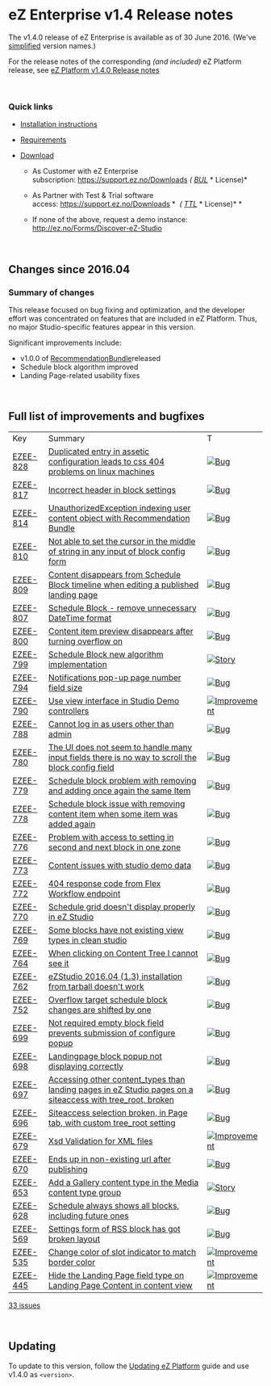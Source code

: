 # eZ Enterprise v1.4 Release notes

The v1.4.0 release of eZ Enterprise is available as of 30 June 2016. (We've [simplified](http://share.ez.no/blogs/ez/ez-systems-release-cycles-and-version-names-simplified) version names.)

For the release notes of the corresponding *(and included)* eZ Platform release, see [eZ Platform v1.4.0 Release notes](ez_platform_v1.4.0_release_notes.md)

 

### Quick links

-   [Installation instructions](../getting_started/install_ez_platform.md)
-   [Requirements](../getting_started/requirements)
-   [Download](http://share.ez.no/downloads/downloads)

    -   As Customer with eZ Enterprise subscription: <https://support.ez.no/Downloads> *( [BUL](http://ez.no/About-our-Software/Licenses-and-agreements/eZ-Business-Use-License-Agreement-eZ-BUL-Version-2.1?return=/About-our-Software/Licenses-and-agreements/eZ-Business-Use-License-Agreement-eZ-BUL-Version-2.1?processed=1457699707&return=%2FAbout-our-Software%2FLicenses-and-agreements%2FeZ-Business-Use-License-Agreement-eZ-BUL-Version-2.1?return=%2FAbout-our-Software%2FLicenses-and-agreements%2FeZ-Business-Use-License-Agreement-eZ-BUL-Version-2.1)* * License)*

    -   As Partner with Test & Trial software access: <https://support.ez.no/Downloads> *  *( [TTL](http://ez.no/About-our-Software/Licenses-and-agreements/eZ-Trial-and-Test-License-Agreement-eZ-TTL-v2.0)* * License)* *

    -   If none of the above, request a demo instance: <http://ez.no/Forms/Discover-eZ-Studio>

 

## Changes since 2016.04

### Summary of changes

This release focused on bug fixing and optimization, and the developer effort was concentrated on features that are included in eZ Platform. Thus, no major Studio-specific features appear in this version.

Significant improvements include:

-   v1.0.0 of [RecommendationBundle](https://github.com/ezsystems/EzSystemsRecommendationBundle)released
-   Schedule block algorithm improved
-   Landing Page-related usability fixes

 

## Full list of improvements and bugfixes

|                                                              |                                                                                                                                                                  |                                                                                                                                |
|--------------------------------------------------------------|------------------------------------------------------------------------------------------------------------------------------------------------------------------|--------------------------------------------------------------------------------------------------------------------------------|
| Key                                                          | Summary                                                                                                                                                          | T                                                                                                                              |
| [EZEE-828](https://jira.ez.no/browse/EZEE-828?src=confmacro) | [Duplicated entry in assetic configuration leads to css 404 problems on linux machines](https://jira.ez.no/browse/EZEE-828?src=confmacro)                        | [![Bug](https://jira.ez.no/images/icons/issuetypes/bug.png)](https://jira.ez.no/browse/EZEE-828?src=confmacro)                 |
| [EZEE-817](https://jira.ez.no/browse/EZEE-817?src=confmacro) | [Incorrect header in block settings](https://jira.ez.no/browse/EZEE-817?src=confmacro)                                                                           | [![Bug](https://jira.ez.no/images/icons/issuetypes/bug.png)](https://jira.ez.no/browse/EZEE-817?src=confmacro)                 |
| [EZEE-814](https://jira.ez.no/browse/EZEE-814?src=confmacro) | [UnauthorizedException indexing user content object with Recommendation Bundle](https://jira.ez.no/browse/EZEE-814?src=confmacro)                                | [![Bug](https://jira.ez.no/images/icons/issuetypes/bug.png)](https://jira.ez.no/browse/EZEE-814?src=confmacro)                 |
| [EZEE-810](https://jira.ez.no/browse/EZEE-810?src=confmacro) | [Not able to set the cursor in the middle of string in any input of block config form](https://jira.ez.no/browse/EZEE-810?src=confmacro)                         | [![Bug](https://jira.ez.no/images/icons/issuetypes/bug.png)](https://jira.ez.no/browse/EZEE-810?src=confmacro)                 |
| [EZEE-809](https://jira.ez.no/browse/EZEE-809?src=confmacro) | [Content disappears from Schedule Block timeline when editing a published landing page](https://jira.ez.no/browse/EZEE-809?src=confmacro)                        | [![Bug](https://jira.ez.no/images/icons/issuetypes/bug.png)](https://jira.ez.no/browse/EZEE-809?src=confmacro)                 |
| [EZEE-807](https://jira.ez.no/browse/EZEE-807?src=confmacro) | [Schedule Block - remove unnecessary DateTime format](https://jira.ez.no/browse/EZEE-807?src=confmacro)                                                          | [![Bug](https://jira.ez.no/images/icons/issuetypes/bug.png)](https://jira.ez.no/browse/EZEE-807?src=confmacro)                 |
| [EZEE-800](https://jira.ez.no/browse/EZEE-800?src=confmacro) | [Content item preview disappears after turning overflow on](https://jira.ez.no/browse/EZEE-800?src=confmacro)                                                    | [![Bug](https://jira.ez.no/images/icons/issuetypes/bug.png)](https://jira.ez.no/browse/EZEE-800?src=confmacro)                 |
| [EZEE-799](https://jira.ez.no/browse/EZEE-799?src=confmacro) | [Schedule Block new algorithm implementation](https://jira.ez.no/browse/EZEE-799?src=confmacro)                                                                  | [![Story](https://jira.ez.no/images/icons/issuetypes/story.png)](https://jira.ez.no/browse/EZEE-799?src=confmacro)             |
| [EZEE-794](https://jira.ez.no/browse/EZEE-794?src=confmacro) | [Notifications pop-up page number field size](https://jira.ez.no/browse/EZEE-794?src=confmacro)                                                                  | [![Bug](https://jira.ez.no/images/icons/issuetypes/bug.png)](https://jira.ez.no/browse/EZEE-794?src=confmacro)                 |
| [EZEE-790](https://jira.ez.no/browse/EZEE-790?src=confmacro) | [Use view interface in Studio Demo controllers](https://jira.ez.no/browse/EZEE-790?src=confmacro)                                                                | [![Improvement](https://jira.ez.no/images/icons/issuetypes/improvement.png)](https://jira.ez.no/browse/EZEE-790?src=confmacro) |
| [EZEE-788](https://jira.ez.no/browse/EZEE-788?src=confmacro) | [Cannot log in as users other than admin](https://jira.ez.no/browse/EZEE-788?src=confmacro)                                                                      | [![Bug](https://jira.ez.no/images/icons/issuetypes/bug.png)](https://jira.ez.no/browse/EZEE-788?src=confmacro)                 |
| [EZEE-780](https://jira.ez.no/browse/EZEE-780?src=confmacro) | [The UI does not seem to handle many input fields there is no way to scroll the block config field](https://jira.ez.no/browse/EZEE-780?src=confmacro)            | [![Bug](https://jira.ez.no/images/icons/issuetypes/bug.png)](https://jira.ez.no/browse/EZEE-780?src=confmacro)                 |
| [EZEE-779](https://jira.ez.no/browse/EZEE-779?src=confmacro) | [Schedule block problem with removing and adding once again the same Item](https://jira.ez.no/browse/EZEE-779?src=confmacro)                                     | [![Bug](https://jira.ez.no/images/icons/issuetypes/bug.png)](https://jira.ez.no/browse/EZEE-779?src=confmacro)                 |
| [EZEE-778](https://jira.ez.no/browse/EZEE-778?src=confmacro) | [Schedule block issue with removing content item when some item was added again](https://jira.ez.no/browse/EZEE-778?src=confmacro)                               | [![Bug](https://jira.ez.no/images/icons/issuetypes/bug.png)](https://jira.ez.no/browse/EZEE-778?src=confmacro)                 |
| [EZEE-776](https://jira.ez.no/browse/EZEE-776?src=confmacro) | [Problem with access to setting in second and next block in one zone](https://jira.ez.no/browse/EZEE-776?src=confmacro)                                          | [![Bug](https://jira.ez.no/images/icons/issuetypes/bug.png)](https://jira.ez.no/browse/EZEE-776?src=confmacro)                 |
| [EZEE-773](https://jira.ez.no/browse/EZEE-773?src=confmacro) | [Content issues with studio demo data](https://jira.ez.no/browse/EZEE-773?src=confmacro)                                                                         | [![Bug](https://jira.ez.no/images/icons/issuetypes/bug.png)](https://jira.ez.no/browse/EZEE-773?src=confmacro)                 |
| [EZEE-772](https://jira.ez.no/browse/EZEE-772?src=confmacro) | [404 response code from Flex Workflow endpoint](https://jira.ez.no/browse/EZEE-772?src=confmacro)                                                                | [![Bug](https://jira.ez.no/images/icons/issuetypes/bug.png)](https://jira.ez.no/browse/EZEE-772?src=confmacro)                 |
| [EZEE-770](https://jira.ez.no/browse/EZEE-770?src=confmacro) | [Schedule grid doesn't display properly in eZ Studio](https://jira.ez.no/browse/EZEE-770?src=confmacro)                                                          | [![Bug](https://jira.ez.no/images/icons/issuetypes/bug.png)](https://jira.ez.no/browse/EZEE-770?src=confmacro)                 |
| [EZEE-769](https://jira.ez.no/browse/EZEE-769?src=confmacro) | [Some blocks have not existing view types in clean studio](https://jira.ez.no/browse/EZEE-769?src=confmacro)                                                     | [![Bug](https://jira.ez.no/images/icons/issuetypes/bug.png)](https://jira.ez.no/browse/EZEE-769?src=confmacro)                 |
| [EZEE-764](https://jira.ez.no/browse/EZEE-764?src=confmacro) | [When clicking on Content Tree I cannot see it](https://jira.ez.no/browse/EZEE-764?src=confmacro)                                                                | [![Bug](https://jira.ez.no/images/icons/issuetypes/bug.png)](https://jira.ez.no/browse/EZEE-764?src=confmacro)                 |
| [EZEE-762](https://jira.ez.no/browse/EZEE-762?src=confmacro) | [eZStudio 2016.04 (1.3) installation from tarball doesn't work](https://jira.ez.no/browse/EZEE-762?src=confmacro)                                                | [![Bug](https://jira.ez.no/images/icons/issuetypes/bug.png)](https://jira.ez.no/browse/EZEE-762?src=confmacro)                 |
| [EZEE-752](https://jira.ez.no/browse/EZEE-752?src=confmacro) | [Overflow target schedule block changes are shifted by one](https://jira.ez.no/browse/EZEE-752?src=confmacro)                                                    | [![Bug](https://jira.ez.no/images/icons/issuetypes/bug.png)](https://jira.ez.no/browse/EZEE-752?src=confmacro)                 |
| [EZEE-699](https://jira.ez.no/browse/EZEE-699?src=confmacro) | [Not required empty block field prevents submission of configure popup](https://jira.ez.no/browse/EZEE-699?src=confmacro)                                        | [![Bug](https://jira.ez.no/images/icons/issuetypes/bug.png)](https://jira.ez.no/browse/EZEE-699?src=confmacro)                 |
| [EZEE-698](https://jira.ez.no/browse/EZEE-698?src=confmacro) | [Landingpage block popup not displaying correctly](https://jira.ez.no/browse/EZEE-698?src=confmacro)                                                             | [![Bug](https://jira.ez.no/images/icons/issuetypes/bug.png)](https://jira.ez.no/browse/EZEE-698?src=confmacro)                 |
| [EZEE-697](https://jira.ez.no/browse/EZEE-697?src=confmacro) | [Accessing other content\_types than landing pages in eZ Studio pages on a siteaccess with tree\_root, broken](https://jira.ez.no/browse/EZEE-697?src=confmacro) | [![Bug](https://jira.ez.no/images/icons/issuetypes/bug.png)](https://jira.ez.no/browse/EZEE-697?src=confmacro)                 |
| [EZEE-696](https://jira.ez.no/browse/EZEE-696?src=confmacro) | [Siteaccess selection broken, in Page tab, with custom tree\_root setting](https://jira.ez.no/browse/EZEE-696?src=confmacro)                                     | [![Bug](https://jira.ez.no/images/icons/issuetypes/bug.png)](https://jira.ez.no/browse/EZEE-696?src=confmacro)                 |
| [EZEE-679](https://jira.ez.no/browse/EZEE-679?src=confmacro) | [Xsd Validation for XML files](https://jira.ez.no/browse/EZEE-679?src=confmacro)                                                                                 | [![Improvement](https://jira.ez.no/images/icons/issuetypes/improvement.png)](https://jira.ez.no/browse/EZEE-679?src=confmacro) |
| [EZEE-670](https://jira.ez.no/browse/EZEE-670?src=confmacro) | [Ends up in non-existing url after publishing](https://jira.ez.no/browse/EZEE-670?src=confmacro)                                                                 | [![Bug](https://jira.ez.no/images/icons/issuetypes/bug.png)](https://jira.ez.no/browse/EZEE-670?src=confmacro)                 |
| [EZEE-653](https://jira.ez.no/browse/EZEE-653?src=confmacro) | [Add a Gallery content type in the Media content type group](https://jira.ez.no/browse/EZEE-653?src=confmacro)                                                   | [![Story](https://jira.ez.no/images/icons/issuetypes/story.png)](https://jira.ez.no/browse/EZEE-653?src=confmacro)             |
| [EZEE-628](https://jira.ez.no/browse/EZEE-628?src=confmacro) | [Schedule always shows all blocks, including future ones](https://jira.ez.no/browse/EZEE-628?src=confmacro)                                                      | [![Bug](https://jira.ez.no/images/icons/issuetypes/bug.png)](https://jira.ez.no/browse/EZEE-628?src=confmacro)                 |
| [EZEE-569](https://jira.ez.no/browse/EZEE-569?src=confmacro) | [Settings form of RSS block has got broken layout](https://jira.ez.no/browse/EZEE-569?src=confmacro)                                                             | [![Bug](https://jira.ez.no/images/icons/issuetypes/bug.png)](https://jira.ez.no/browse/EZEE-569?src=confmacro)                 |
| [EZEE-535](https://jira.ez.no/browse/EZEE-535?src=confmacro) | [Change color of slot indicator to match border color](https://jira.ez.no/browse/EZEE-535?src=confmacro)                                                         | [![Improvement](https://jira.ez.no/images/icons/issuetypes/improvement.png)](https://jira.ez.no/browse/EZEE-535?src=confmacro) |
| [EZEE-445](https://jira.ez.no/browse/EZEE-445?src=confmacro) | [Hide the Landing Page field type on Landing Page Content in content view](https://jira.ez.no/browse/EZEE-445?src=confmacro)                                     | [![Improvement](https://jira.ez.no/images/icons/issuetypes/improvement.png)](https://jira.ez.no/browse/EZEE-445?src=confmacro) |

 [33 issues](https://jira.ez.no/secure/IssueNavigator.jspa?reset=true&jqlQuery=key+%3D+EZS-788+OR+key+%3D+EZS-773+OR+key+%3D+EZS-776+OR+key+%3D+EZS-770+OR+key+%3D+EZS-769+OR+key+%3D+EZS-764+OR+key+%3D+EZS-762+OR+key+%3D+EZS-653+OR+key+%3D+EZS-535+OR+key+%3D+EZS-445+OR+key+%3D+EZS-799+OR+key+%3D+EZS-779+OR+key+%3D+EZS-780+OR+key+%3D+EZS-698+OR+key+%3D+EZS-699+OR+key+%3D+EZS-790+OR+key+%3D+EZS-679+OR+key+%3D+EZS-752+OR+key+%3D+EZS-807+OR+key+%3D+EZS-778+OR+key+%3D+EZS-809+OR+key+%3D+EZS-800+OR+key+%3D+EZS-794+OR+key+%3D+EZS-817+OR+key+%3D+EZS-810+OR+key+%3D+EZS-670+OR+key+%3D+EZS-828+OR+key+%3D+EZS-569+OR+key+%3D+EZS-696+OR+key+%3D+EZS-697+OR+key+%3D+EZS-814+OR+key+%3D+EZS-772+OR+key+%3D+EZS-628+&src=confmacro "View all matching issues in JIRA.")

 

## Updating

To update to this version, follow the [Updating eZ Platform](../updating/updating_ez_platform.md) guide and use v1.4.0 as `<version>`.
